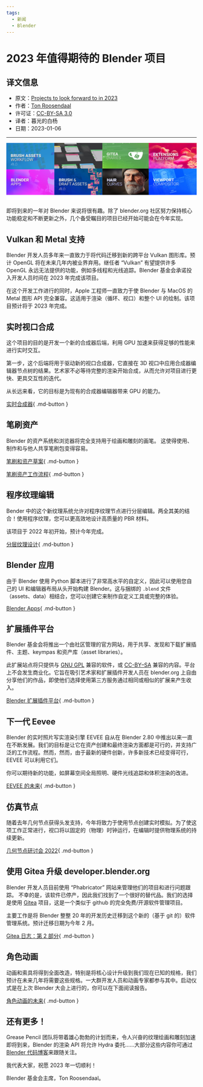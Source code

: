 ```yaml
---
tags:
  - 新闻
  - Blender
---
```


# 2023 年值得期待的 Blender 项目

## 译文信息

- 原文：[Projects to look forward to in 2023](https://www.blender.org/development/projects-to-look-forward-to-in-2023/)
- 作者：[Ton Roosendaal](https://www.blender.org/author/ton/)
- 许可证：[CC-BY-SA 3.0](https://creativecommons.org/licenses/by-sa/3.0/)
- 译者：暮光的白杨
- 日期：2023-01-06

----

<center>

![title](./images/2023-01/2023-1280x384.png)

</center>

即将到来的一年对 Blender 来说将很有趣。除了 blender.org 社区努力保持核心功能稳定和不断更新之外，几个备受瞩目的项目已经开始可能会在今年实现。

## Vulkan 和 Metal 支持

Blender 开发人员多年来一直致力于将代码迁移到新的跨平台 Vulkan 图形库。预计 OpenGL 将在未来几年内被业界弃用。继任者 “Vulkan” 有望提供许多 OpenGL 永远无法提供的功能，例如多线程和光线追踪。Blender 基金会承诺投入开发人员时间在 2023 年完成该项目。

在这个开发工作进行的同时，Apple 工程师一直致力于使 Blender 与 MacOS 的 Metal 图形 API 完全兼容。这适用于渲染（循环、视口）和整个 UI 的绘制。该项目预计将于 2023 年完成。

## 实时视口合成

这个项目的目的是开发一个新的合成器后端，利用 GPU 加速来获得足够的性能来进行实时交互。

第一步，这个后端将用于驱动新的视口合成器，它直接在 3D 视口中应用合成器编辑器节点树的结果。艺术家不必等待完整的渲染开始合成，从而允许对项目进行更快、更具交互性的迭代。

从长远来看，它的目标是为现有的合成器编辑器带来 GPU 的能力。

[实时合成器](https://code.blender.org/2022/07/real-time-compositor/){ .md-button }

## 笔刷资产

Blender 的资产系统和浏览器将完全支持用于绘画和雕刻的画笔。 这使得使用、制作和与他人共享笔刷包变得容易。

[笔刷和资产草案](https://code.blender.org/2022/11/brush-and-draft-assets/){ .md-button }

[笔刷资产工作流程](https://code.blender.org/2022/12/brush-assets-workflow/){ .md-button }

## 程序纹理编辑

Bender 中的这个新纹理系统允许对程序纹理节点进行分层编辑。两全其美的结合！使用程序纹理，您可以更高效地设计高质量的 PBR 材料。

该项目于 2022 年初开始，预计今年完成。

[分层纹理设计](https://code.blender.org/2022/02/layered-textures-design/){ .md-button }

## Blender 应用

由于 Blender 使用 Python 脚本进行了非常高水平的自定义，因此可以使用您自己的 UI 和编辑器布局从头开始构建 Blender。这与捆绑的 `.blend` 文件（assets、data）相结合，您可以创建它来制作自定义工具或完整的体验。

[Blender Apps](https://code.blender.org/2022/11/blender-apps/){ .md-button }

## 扩展插件平台

Blender 基金会将推出一个由社区管理的官方网站，用于共享、发现和下载扩展插件、主题、keympas 和资产库（asset libraries）。

此扩展站点将只提供与 [GNU GPL](https://en.wikipedia.org/wiki/GNU_General_Public_License) 兼容的软件，或 [CC-BY–SA](https://en.wikipedia.org/wiki/Creative_Commons_license#Types_of_licenses) 兼容的内容。平台上不会发生商业化。它旨在吸引艺术家和扩展插件开发人员在 blender.org 上自由分享他们的作品，即使他们选择使用第三方服务通过相同或相似的扩展来产生收入。

[Blender 扩展插件平台](https://code.blender.org/2022/10/blender-extensions-platform/){ .md-button }

## 下一代 Eevee

Blender 的实时照片写实渲染引擎 EEVEE 自从在 Blender 2.80 中推出以来一直在不断发展。我们的目标是让它在资产创建和最终渲染方面都是可行的，并支持广泛的工作流程。然而，然而，由于最新的硬件创新，许多新技术已经变得可行，EEVEE 可以利用它们。

你可以期待新的功能，如屏幕空间全局照明、硬件光线追踪和体积渲染的改进。

[EEVEE 的未来](https://code.blender.org/2021/06/eevees-future/){ .md-button }

## 仿真节点

随着去年几何节点获得头发支持，今年将致力于使用节点创建实时模拟。为了使这项工作正常进行，视口将以固定的（物理）时钟运行，在编辑时提供物理系统的持续更新。

[几何节点研讨会 2022](https://code.blender.org/2022/11/geometry-nodes-workshop-2022/){ .md-button }

## 使用 Gitea 升级 developer.blender.org

Blender 开发人员目前使用 “Phabricator” 网站来管理他们的项目和进行问题跟踪。 不幸的是，该软件已停产，因此我们找到了一个很好的替代品。我们的选择是使用 [Gitea](https://gitea.io/en-us/) 项目，这是一个类似于 github 的完全免费/开源软件管理项目。

主要工作是将 Blender 整整 20 年的开发历史迁移到这个新的（基于 git 的）软件管理系统。预计迁移日期为今年 2 月。

[Gitea 日志：第 2 部分](https://code.blender.org/2022/08/gitea-diaries-part-2/){ .md-button }

## 角色动画

动画和索具将得到全面改造，特别是将核心设计升级到我们现在已知的规格，我们预计在未来几年将需要这些规格。一大群开发人员和动画专家都参与其中。启动仪式是在上次 Blender 大会上进行的，你可以在下面阅读报告。

[角色动画的未来](https://code.blender.org/2022/11/the-future-of-character-animation-rigging/){ .md-button }

## 还有更多！

Grease Pencil 团队将带着雄心勃勃的计划而来，令人兴奋的纹理绘画和雕刻加速即将到来，Blender 的渲染 API 将允许 Hydra 委托……大部分这些内容你可通过 [Blender 代码博客](https://code.blender.org/)来跟随关注。

我代表大家，祝愿 2023 年一切顺利！

Blender 基金会主席，Ton Roosendaal。